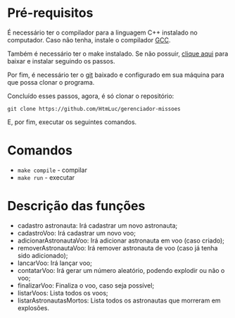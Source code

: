 # Pré-requisitos
É necessário ter o compilador para a linguagem C++ instalado no computador. Caso não tenha, instale o compilador [GCC](https://gcc.gnu.org/).

Também é necessário ter o make instalado. Se não possuir, [clique aqui](https://www.gnu.org/software/make/) para baixar e instalar seguindo os passos.

Por fim, é necessário ter o [git](https://git-scm.com) baixado e configurado em sua máquina para que possa clonar o programa.

Concluído esses passos, agora, é só clonar o repositório:
```
git clone https://github.com/HtmLuc/gerenciador-missoes
```

E, por fim, executar os seguintes comandos.

# Comandos
- `make compile` - compilar
- `make run` - executar

# Descrição das funções
- cadastro astronauta:
    Irá cadastrar um novo astronauta;
- cadastroVoo:
    Irá cadastrar um novo voo;
- adicionarAstronautaVoo:
    Irá adicionar astronauta em voo (caso criado);
- removerAstronautaVoo:
    Irá remover astronauta de voo (caso já tenha sido adicionado);
- lancarVoo:
    Irá lançar voo;
- contatarVoo:
    Irá gerar um número aleatório, podendo explodir ou não o voo;
- finalizarVoo:
    Finaliza o voo, caso seja possível;
- listarVoos:
    Lista todos os voos;
- listarAstronautasMortos:
    Lista todos os astronautas que morreram em explosões.